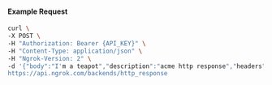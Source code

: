 <!-- Code generated for API Clients. DO NOT EDIT. -->
#### Example Request
```bash
curl \
-X POST \
-H "Authorization: Bearer {API_KEY}" \
-H "Content-Type: application/json" \
-H "Ngrok-Version: 2" \
-d '{"body":"I'm a teapot","description":"acme http response","headers":{"Content-Type":"text/plain"},"metadata":"{\"environment\": \"staging\"}","status_code":418}' \
https://api.ngrok.com/backends/http_response

